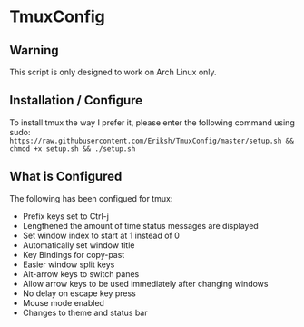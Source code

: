 TmuxConfig
==========
Warning
---
This script is only designed to work on Arch Linux only.

Installation / Configure
---
To install tmux the way I prefer it, please enter the following command using sudo:
`https://raw.githubusercontent.com/Eriksh/TmuxConfig/master/setup.sh && chmod +x setup.sh && ./setup.sh`

What is Configured
---
The following has been configued for tmux:
* Prefix keys set to Ctrl-j
* Lengthened the amount of time status messages are displayed
* Set window index to start at 1 instead of 0
* Automatically set window title
* Key Bindings for copy-past
* Easier window split keys
* Alt-arrow keys to switch panes
* Allow arrow keys to be used immediately after changing windows
* No delay on escape key press
* Mouse mode enabled
* Changes to theme and status bar
